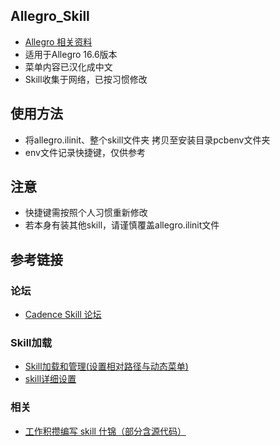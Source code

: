 ## Allegro_Skill
* [Allegro 相关资料](https://github.com/lukeli17/Allegro_Skill_ziliao)
* 适用于Allegro 16.6版本
* 菜单内容已汉化成中文
* Skill收集于网络，已按习惯修改
## 使用方法
* 将allegro.ilinit、整个skill文件夹 拷贝至安装目录pcbenv文件夹
* env文件记录快捷键，仅供参考
## 注意
* 快捷键需按照个人习惯重新修改
* 若本身有装其他skill，请谨慎覆盖allegro.ilinit文件
## 参考链接
### 论坛
* [Cadence Skill 论坛](http://www.allegro-skill.com/)
### Skill加载
* [Skill加载和管理(设置相对路径与动态菜单)](https://www.eda365.com/thread-242781-1-1.html)
* [skill详细设置](https://www.eda365.com/forum.php?mod=viewthread&tid=82277)
### 相关
* [工作积攒编写 skill 什锦（部分含源代码）](https://www.eda365.com/thread-110612-1-1.html)
